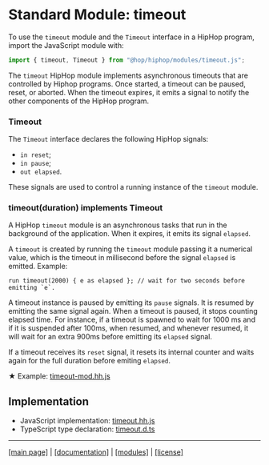 <!-- ${ var doc = require("@hop/hopdoc") } -->

Standard Module: timeout
========================

To use the `timeout` module and the `Timeout` interface in a HipHop program,
import the JavaScript module with:

```javascript
import { timeout, Timeout } from "@hop/hiphop/modules/timeout.js";
```

The `timeout` HipHop module implements asynchronous timeouts that are
controlled by Hiphop programs. Once started, a timeout can be
paused, reset, or aborted. When the timeout expires, it emits
a signal to notify the other components of the HipHop program.

### Timeout ###
<!-- [:@glyphicon glyphicon-tag interface] -->

The `Timeout` interface declares the following HipHop signals:

  * `in reset`;
  * `in pause`; 
  * `out elapsed`.
  
These signals are used to control a running instance of the
`timeout` module.
  
### timeout(duration) implements Timeout ###
<!-- [:@glyphicon glyphicon-tag module] -->

A HipHop `timeout` module is an asynchronous tasks that run in the
background of the application. When it expires, it emits its signal
`elapsed`.

A `timeout` is created by running the `timeout` module passing
it a numerical value, which is the timeout in millisecond before
the signal `elapsed` is emitted. Example:

```hiphop
run timeout(2000) { e as elapsed }; // wait for two seconds before emitting `e`.
```

A timeout instance is paused by emitting its `pause` signals. It is
resumed by emitting the same signal again. When a timeout is paused,
it stops counting elapsed time.  For instance, if a timeout is spawned
to wait for 1000 ms and if it is suspended after 100ms, when resumed,
and whenever resumed, it will wait for an extra 900ms before emitting
its `elapsed` signal.

If a timeout receives its `reset` signal, it resets its internal
counter and waits again for the full duration before emiting `elapsed`.

<span class="hopscript">&#x2605;</span> Example: [timeout-mod.hh.js](../../test/timeout-mod.hh.js)
<!-- ${doc.includeCode("../../test/timeout-mod.hh.js", "hiphop")} -->


Implementation
--------------

  * JavaScript implementation: [timeout.hh.js](../../modules/timeout.hh.js)
  * TypeScript type declaration: [timeout.d.ts](../../modules/timeout.d.ts)


- - - - - - - - - - - - - - - - - - - - - - - - - - - - - - - - - - - - - - - - -
[[main page]](../../README.md) | [[documentation]](../README.md) | [[modules]](./README.md) | [[license]](../license.md)

